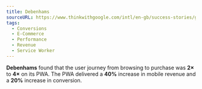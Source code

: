 ```yaml
---
title: Debenhams
sourceURL: https://www.thinkwithgoogle.com/intl/en-gb/success-stories/global-success-stories/debenhams-progressive-web-app-boosts-speed-conversions-and-revenue/
tags:
  - Conversions
  - E-Commerce
  - Performance
  - Revenue
  - Service Worker
---
```


**Debenhams** found that the user journey from browsing to purchase was **2×** to **4×** on its PWA. The PWA delivered a **40%** increase in mobile revenue and a **20%** increase in conversion.